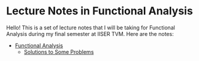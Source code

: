 # Lecture Notes in Functional Analysis

Hello! This is a set of lecture notes that I will be taking for Functional Analysis during my final semester at IISER TVM.
Here are the notes:

* [Functional Analysis](https://raw.githubusercontent.com/ashishKujur7/lectureNotes/main/FunctionalAnalysis/main.pdf)
    - [Solutions to Some Problems](https://raw.githubusercontent.com/ashishKujur7/lectureNotes/main/FunctionalAnalysisSolutions/main.pdf)
